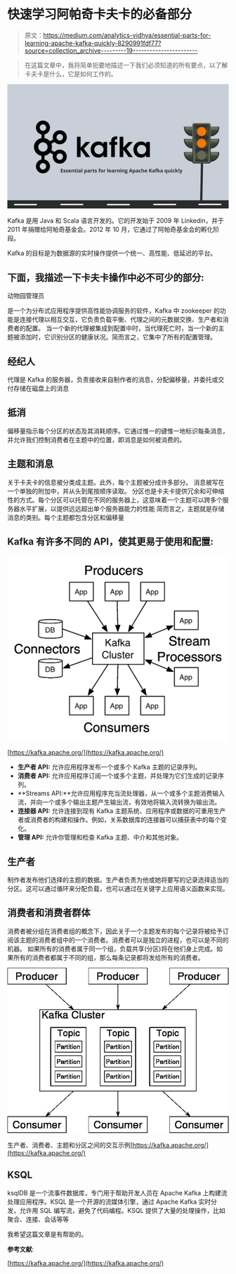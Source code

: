 # 快速学习阿帕奇卡夫卡的必备部分

> 原文：<https://medium.com/analytics-vidhya/essential-parts-for-learning-apache-kafka-quickly-8290991fdf77?source=collection_archive---------19----------------------->

> 在这篇文章中，我将简单扼要地描述一下我们必须知道的所有要点，以了解卡夫卡是什么，它是如何工作的。

![](img/421e9883b2e37bcfe1beb2acdf089a2f.png)

Kafka 是用 Java 和 Scala 语言开发的。它的开发始于 2009 年 Linkedin，并于 2011 年捐赠给阿帕奇基金会。2012 年 10 月，它通过了阿帕奇基金会的孵化阶段。

Kafka 的目标是为数据源的实时操作提供一个统一、高性能、低延迟的平台。

## 下面，我描述一下卡夫卡操作中必不可少的部分:
动物园管理员

是一个为分布式应用程序提供高性能协调服务的软件，Kafka 中 zookeeper 的功能是连接代理以相互交互，它负责负载平衡、代理之间的元数据交换、生产者和消费者的配置。
当一个新的代理被集成到配置中时，当代理死亡时，当一个新的主题被添加时，它识别分区的健康状况。简而言之，它集中了所有的配置管理。

## 经纪人

代理是 Kafka 的服务器，负责接收来自制作者的消息，分配偏移量，并委托或交付存储在磁盘上的消息

## 抵消

偏移量指示每个分区的状态及其消耗顺序。它通过惟一的键惟一地标识每条消息，并允许我们控制消费者在主题中的位置，即消息是如何被消费的。

## 主题和消息

关于卡夫卡的信息被分类成主题。此外，每个主题被分成许多部分。
消息被写在一个单独的附加中，并从头到尾按顺序读取。
分区也是卡夫卡提供冗余和可伸缩性的方式。每个分区可以托管在不同的服务器上，这意味着一个主题可以跨多个服务器水平扩展，以提供远远超出单个服务器能力的性能
简而言之，主题就是存储消息的类别。每个主题都包含分区和偏移量

## Kafka 有许多不同的 API，使其更易于使用和配置:

![](img/203c6a1c4f27eaa2093941f304fcbb1a.png)

[https://kafka.apache.org/](https://kafka.apache.org/)

*   **生产者 API:** 允许应用程序发布一个或多个 Kafka 主题的记录序列。
*   **消费者 API:** 允许应用程序订阅一个或多个主题，并处理为它们生成的记录序列。
*   **Streams API:**允许应用程序充当流处理器，从一个或多个主题消费输入流，并向一个或多个输出主题产生输出流，有效地将输入流转换为输出流。
*   **连接器 API:** 允许连接到现有 Kafka 主题系统、应用程序或数据的可重用生产者或消费者的构建和操作。例如，关系数据库的连接器可以捕获表中的每个变化。
*   **管理 API:** 允许你管理和检查 Kafka 主题、中介和其他对象。

## 生产者

制作者发布他们选择的主题的数据。生产者负责为他或她将要写的记录选择适当的分区。这可以通过循环来分配负载，也可以通过在关键字上应用语义函数来实现。

## 消费者和消费者群体

消费者被分组在消费者组的概念下，因此关于一个主题发布的每个记录将被给予订阅该主题的消费者组中的一个消费者。消费者可以是独立的进程，也可以是不同的机器。
如果所有的消费者属于同一个组，负载共享(分区)将在他们身上完成。如果所有的消费者都属于不同的组，那么每条记录都将发给所有的消费者。

![](img/f8a0185addf78198acc177a08dcab515.png)

生产者、消费者、主题和分区之间的交互示例[https://kafka.apache.org/](https://kafka.apache.org/)

## KSQL

ksqlDB 是一个流事件数据库，专门用于帮助开发人员在 Apache Kafka 上构建流处理应用程序。KSQL 是一个开源的流媒体引擎，通过 Apache Kafka 实时分发，允许用 SQL 编写流，避免了代码编程。KSQL 提供了大量的处理操作，比如聚合、连接、会话等等

我希望这篇文章是有帮助的。

**参考文献**:

[https://kafka.apache.org/](https://kafka.apache.org/)